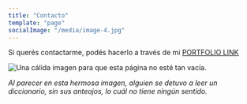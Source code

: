```yaml
---
title: "Contacto"
template: "page"
socialImage: "/media/image-4.jpg"
---
```


Si querés contactarme, podés hacerlo a través de mi [PORTFOLIO LINK](https://personal-portfolio-chi.vercel.app/)

![Una cálida imagen para que esta página no esté tan vacía.](/media/image-4.jpg)

_Al parecer en esta hermosa imagen, alguien se detuvo a leer un diccionario, sin sus anteojos, lo cuál no tiene ningún sentido._
